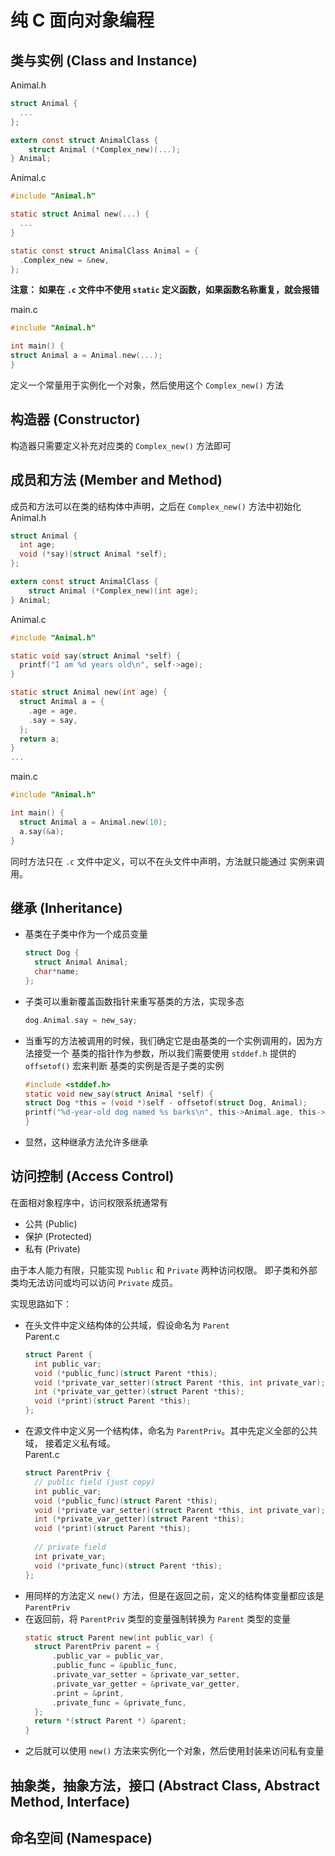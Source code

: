 # 纯 C 面向对象编程

## 类与实例 (Class and Instance)

Animal.h

```c
struct Animal {
  ...
};

extern const struct AnimalClass {
    struct Animal (*Complex_new)(...);
} Animal;
```

Animal.c

```c
#include "Animal.h"

static struct Animal new(...) {
  ...
}

static const struct AnimalClass Animal = {
  .Complex_new = &new,
};
```

**注意： 如果在 `.c` 文件中不使用 `static` 定义函数，如果函数名称重复，就会报错**

main.c

```c
#include "Animal.h"

int main() {
struct Animal a = Animal.new(...);
}
```

定义一个常量用于实例化一个对象，然后使用这个 `Complex_new()` 方法

## 构造器 (Constructor)

构造器只需要定义补充对应类的 `Complex_new()` 方法即可

## 成员和方法 (Member and Method)

成员和方法可以在类的结构体中声明，之后在 `Complex_new()` 方法中初始化
Animal.h

```c
struct Animal {
  int age;
  void (*say)(struct Animal *self);
};

extern const struct AnimalClass {
    struct Animal (*Complex_new)(int age);
} Animal;
```

Animal.c

```c
#include "Animal.h"

static void say(struct Animal *self) {
  printf("I am %d years old\n", self->age);
}

static struct Animal new(int age) {
  struct Animal a = {
    .age = age,
    .say = say,
  };
  return a;
}
...
```

main.c

```c
#include "Animal.h"

int main() {
  struct Animal a = Animal.new(10);
  a.say(&a);
}
```

同时方法只在 `.c` 文件中定义，可以不在头文件中声明，方法就只能通过
实例来调用。

## 继承 (Inheritance)

- 基类在子类中作为一个成员变量
  ```c
  struct Dog {
    struct Animal Animal;
    char*name;
  };
  ```

- 子类可以重新覆盖函数指针来重写基类的方法，实现多态
  ```c
  dog.Animal.say = new_say;
  ```

- 当重写的方法被调用的时候，我们确定它是由基类的一个实例调用的，因为方法接受一个
  基类的指针作为参数，所以我们需要使用 `stddef.h` 提供的 `offsetof()` 宏来判断
  基类的实例是否是子类的实例
  ```c
  #include <stddef.h>
  static void new_say(struct Animal *self) {
  struct Dog *this = (void *)self - offsetof(struct Dog, Animal);
  printf("%d-year-old dog named %s barks\n", this->Animal.age, this->name);
  }
  ```

- 显然，这种继承方法允许多继承

## 访问控制 (Access Control)

在面相对象程序中，访问权限系统通常有

- 公共 (Public)
- 保护 (Protected)
- 私有 (Private)

由于本人能力有限，只能实现 `Public` 和 `Private` 两种访问权限。
即子类和外部类均无法访问或均可以访问 `Private` 成员。

实现思路如下：

- 在头文件中定义结构体的公共域，假设命名为 `Parent`  
  Parent.c
  ```c
  struct Parent {
    int public_var;
    void (*public_func)(struct Parent *this);
    void (*private_var_setter)(struct Parent *this, int private_var);
    int (*private_var_getter)(struct Parent *this);
    void (*print)(struct Parent *this);
  };
  ```
- 在源文件中定义另一个结构体，命名为 `ParentPriv`。其中先定义全部的公共域，
  接着定义私有域。  
  Parent.c
  ```c
  struct ParentPriv {
    // public field (just copy)
    int public_var;
    void (*public_func)(struct Parent *this);
    void (*private_var_setter)(struct Parent *this, int private_var);
    int (*private_var_getter)(struct Parent *this);
    void (*print)(struct Parent *this);
    
    // private field
    int private_var;
    void (*private_func)(struct Parent *this);
  };
  ```
- 用同样的方法定义 `new()` 方法，但是在返回之前，定义的结构体变量都应该是 `ParentPriv`
- 在返回前，将 `ParentPriv` 类型的变量强制转换为 `Parent` 类型的变量
  ```c
  static struct Parent new(int public_var) {
    struct ParentPriv parent = {
        .public_var = public_var,
        .public_func = &public_func,
        .private_var_setter = &private_var_setter,
        .private_var_getter = &private_var_getter,
        .print = &print,
        .private_func = &private_func,
    };
    return *(struct Parent *) &parent;
  } 
  ```
- 之后就可以使用 `new()` 方法来实例化一个对象，然后使用封装来访问私有变量

## 抽象类，抽象方法，接口 (Abstract Class, Abstract Method, Interface)

[//]: # (TODO: )

## 命名空间 (Namespace)

[//]: # (TODO: )
